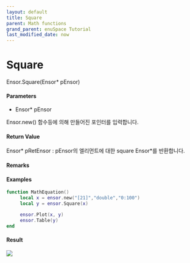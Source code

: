 ```yaml
---
layout: default
title: Square
parent: Math functions
grand_parent: enuSpace Tutorial
last_modified_date: now
---
```


# Square

Ensor.Square\(Ensor\* pEnsor\)

#### Parameters

* Ensor\* pEnsor

Ensor.new\(\) 함수등에 의해 만들어진 포인터를 입력합니다.

#### Return Value

Ensor\* pRetEnsor : pEnsor의 엘리먼트에 대한 square  Ensor\*를 반환합니다.

#### Remarks

#### Examples

```lua
function MathEquation()
     local x = ensor.new("[21]","double","0:100")
     local y = ensor.Square(x)

     ensor.Plot(x, y)
     ensor.Table(y)
end
```

#### Result

![](./MathAPI/SquareResult.png)

